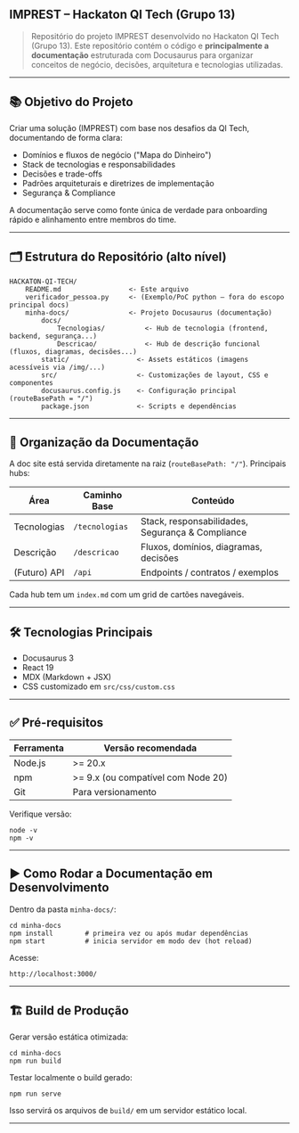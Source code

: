 ## IMPREST – Hackaton QI Tech (Grupo 13)

> Repositório do projeto IMPREST desenvolvido no Hackaton QI Tech (Grupo 13). Este repositório contém o código e **principalmente a documentação** estruturada com Docusaurus para organizar conceitos de negócio, decisões, arquitetura e tecnologias utilizadas.

---

## 📚 Objetivo do Projeto

Criar uma solução (IMPREST) com base nos desafios da QI Tech, documentando de forma clara:

- Domínios e fluxos de negócio ("Mapa do Dinheiro")
- Stack de tecnologias e responsabilidades
- Decisões e trade-offs
- Padrões arquiteturais e diretrizes de implementação
- Segurança & Compliance

A documentação serve como fonte única de verdade para onboarding rápido e alinhamento entre membros do time.

---

## 🗂 Estrutura do Repositório (alto nível)

```
HACKATON-QI-TECH/
	README.md                 <- Este arquivo
	verificador_pessoa.py     <- (Exemplo/PoC python – fora do escopo principal docs)
	minha-docs/               <- Projeto Docusaurus (documentação)
		docs/
			Tecnologias/          <- Hub de tecnologia (frontend, backend, segurança...)
			Descricao/            <- Hub de descrição funcional (fluxos, diagramas, decisões...)
		static/                 <- Assets estáticos (imagens acessíveis via /img/...)
		src/                    <- Customizações de layout, CSS e componentes
		docusaurus.config.js    <- Configuração principal (routeBasePath = "/")
		package.json            <- Scripts e dependências
```

---

## 🧭 Organização da Documentação

A doc site está servida diretamente na raiz (`routeBasePath: "/"`). Principais hubs:

| Área         | Caminho Base   | Conteúdo                                         |
| ------------ | -------------- | ------------------------------------------------ |
| Tecnologias  | `/tecnologias` | Stack, responsabilidades, Segurança & Compliance |
| Descrição    | `/descricao`   | Fluxos, domínios, diagramas, decisões            |
| (Futuro) API | `/api`         | Endpoints / contratos / exemplos                 |

Cada hub tem um `index.md` com um grid de cartões navegáveis.

---

## 🛠 Tecnologias Principais

- Docusaurus 3
- React 19
- MDX (Markdown + JSX)
- CSS customizado em `src/css/custom.css`

---

## ✅ Pré-requisitos

| Ferramenta | Versão recomendada                 |
| ---------- | ---------------------------------- |
| Node.js    | >= 20.x                            |
| npm        | >= 9.x (ou compatível com Node 20) |
| Git        | Para versionamento                 |

Verifique versão:

```
node -v
npm -v
```

---

## ▶️ Como Rodar a Documentação em Desenvolvimento

Dentro da pasta `minha-docs/`:

```
cd minha-docs
npm install        # primeira vez ou após mudar dependências
npm start          # inicia servidor em modo dev (hot reload)
```

Acesse:

```
http://localhost:3000/
```

---

## 🏗 Build de Produção

Gerar versão estática otimizada:

```
cd minha-docs
npm run build
```

Testar localmente o build gerado:

```
npm run serve
```

Isso servirá os arquivos de `build/` em um servidor estático local.

---
